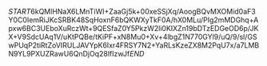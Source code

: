 $START$6kQMlHNaX6LMnTiWI+ZaaGj5k+00xeSSjXq/AoogBQvMXOMid0aF3Y0C0IemRiJKcSRBK48SqHoxnF6bQKWXyTkF0A/hX0MLu/PIg2mMDGhq+Apxw6BC3UEboXuRczWt+9QESfaZ0Y5PkzW2li0KIXZn19bDTzEDGeOD6p/JKX+V9SdcUAq1V/uKtPQBe/tKiPF+xN8Mu0+Xv+4lbgZ1N770GYl9/uQ/9/sl/GSwPUqP2tiRtZoVIRULJAVYpK6Ixr4FRSY7N2+YaRLsKzeZX8M2PqU7x/a7LMBN9YL9PXUZRawU6QnDjOq28lfIzwJf$END$